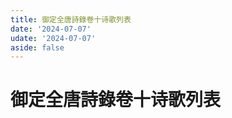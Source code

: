 ```yaml
---
title: 御定全唐詩錄卷十诗歌列表
date: '2024-07-07'
udate: '2024-07-07'
aside: false
---
```

# 御定全唐詩錄卷十诗歌列表

<PoemList :list="poems" :authorMap="authorMap" :chapternum="10" />

<script setup>
const chapter = '卷十';
import poems from '/data/qtsl/卷十/poems.json'
import authorMap from '/data/qtsl/卷十/author.json'
</script>
